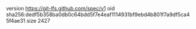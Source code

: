 version https://git-lfs.github.com/spec/v1
oid sha256:dedf5b358ba0db0c64bdd5f7e4eaf1114931bf9ebd4b801f7a9df5ca45f4ae31
size 2427
